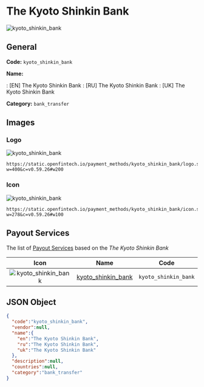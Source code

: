 
# The Kyoto Shinkin Bank 
![kyoto_shinkin_bank](https://static.openfintech.io/payment_methods/kyoto_shinkin_bank/logo.svg?w=400&c=v0.59.26#w200)  

## General 
**Code:** `kyoto_shinkin_bank` 
 
**Name:** 
 
:	[EN] The Kyoto Shinkin Bank 
:	[RU] The Kyoto Shinkin Bank 
:	[UK] The Kyoto Shinkin Bank 
 
**Category:** `bank_transfer` 
 

## Images 

### Logo 
![kyoto_shinkin_bank](https://static.openfintech.io/payment_methods/kyoto_shinkin_bank/logo.svg?w=400&c=v0.59.26#w200)  

```
https://static.openfintech.io/payment_methods/kyoto_shinkin_bank/logo.svg?w=400&c=v0.59.26#w200
```  

### Icon 
![kyoto_shinkin_bank](https://static.openfintech.io/payment_methods/kyoto_shinkin_bank/icon.svg?w=278&c=v0.59.26#w100)  

```
https://static.openfintech.io/payment_methods/kyoto_shinkin_bank/icon.svg?w=278&c=v0.59.26#w100
```  

## Payout Services 
 
The list of [Payout Services](/payout-services/) based on the _The Kyoto Shinkin Bank_ 

|Icon|Name|Code| 
|:---:|:---:|:---:| 
|![kyoto_shinkin_bank](https://static.openfintech.io/payout_methods/kyoto_shinkin_bank/icon.svg?w=278&c=v0.59.26#w40) |[kyoto_shinkin_bank](/payout-services/kyoto_shinkin_bank/)|`kyoto_shinkin_bank`| 
 

## JSON Object 

```json
{
  "code":"kyoto_shinkin_bank",
  "vendor":null,
  "name":{
    "en":"The Kyoto Shinkin Bank",
    "ru":"The Kyoto Shinkin Bank",
    "uk":"The Kyoto Shinkin Bank"
  },
  "description":null,
  "countries":null,
  "category":"bank_transfer"
}
```  
